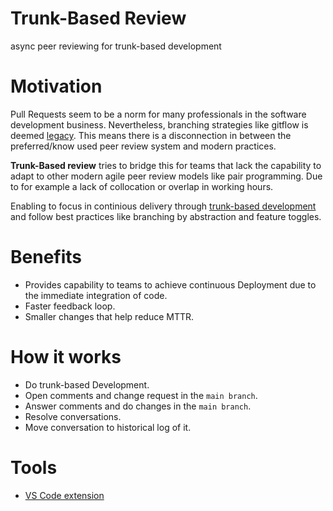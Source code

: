 # Trunk-Based Review

async peer reviewing for trunk-based development

# Motivation

Pull Requests seem to be a norm for many professionals in the software development business. Nevertheless, branching strategies like gitflow is deemed [legacy](https://www.atlassian.com/continuous-delivery/continuous-integration/trunk-based-development). This means there is a disconnection in between the preferred/know used peer review system and modern practices.

**Trunk-Based review** tries to bridge this for teams that lack the capability to adapt to other modern agile peer review models like pair programming. Due to for example a lack of collocation or overlap in working hours.

Enabling to focus in continious delivery through [trunk-based development](https://www.atlassian.com/continuous-delivery/continuous-integration/trunk-based-development) and follow best practices like branching by abstraction and feature toggles.

# Benefits

- Provides capability to teams to achieve continuous Deployment due to the immediate integration of code.
- Faster feedback loop.
- Smaller changes that help reduce MTTR.

# How it works

- Do trunk-based Development.
- Open comments and change request in the `main branch`.
- Answer comments and do changes in the `main branch`.
- Resolve conversations. 
- Move conversation to historical log of it.

# Tools

- [VS Code extension](https://marketplace.visualstudio.com/items?itemName=kanekotic.trunk-based-review)
